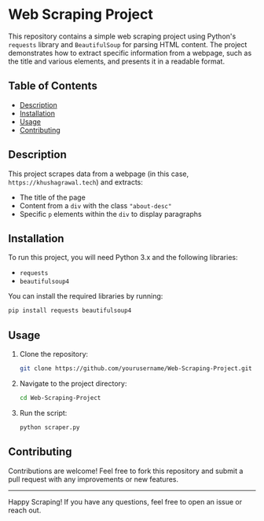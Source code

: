 # Web Scraping Project

This repository contains a simple web scraping project using Python's `requests` library and `BeautifulSoup` for parsing HTML content. The project demonstrates how to extract specific information from a webpage, such as the title and various elements, and presents it in a readable format.

## Table of Contents
- [Description](#description)
- [Installation](#installation)
- [Usage](#usage)
- [Contributing](#contributing)

## Description
This project scrapes data from a webpage (in this case, `https://khushagrawal.tech`) and extracts:
- The title of the page
- Content from a `div` with the class `"about-desc"`
- Specific `p` elements within the `div` to display paragraphs

## Installation
To run this project, you will need Python 3.x and the following libraries:
- `requests`
- `beautifulsoup4`

You can install the required libraries by running:
```bash
pip install requests beautifulsoup4
```

## Usage
1. Clone the repository:
   ```bash
   git clone https://github.com/yourusername/Web-Scraping-Project.git
   ```
2. Navigate to the project directory:
   ```bash
   cd Web-Scraping-Project
   ```
3. Run the script:
   ```bash
   python scraper.py
   ```
## Contributing
Contributions are welcome! Feel free to fork this repository and submit a pull request with any improvements or new features.

---

Happy Scraping! If you have any questions, feel free to open an issue or reach out.
